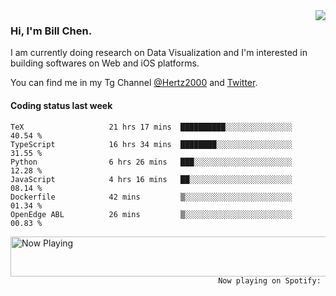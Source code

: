 <img  align="right" src="https://github-readme-stats.vercel.app/api?username=BillChen2k&show_icons=false&count_private=true&hide_title=true">

### Hi, I'm Bill Chen.

I am currently doing research on Data Visualization and I'm interested in building softwares on Web and iOS platforms.

You can find me in my Tg Channel [@Hertz2000](https://t.me/Hertz2000) and [Twitter](https://twitter.com/billchen2k).

#### Coding status last week

<!--START_SECTION:waka-->

```text
TeX                   21 hrs 17 mins  ██████████░░░░░░░░░░░░░░░   40.54 %
TypeScript            16 hrs 34 mins  ████████░░░░░░░░░░░░░░░░░   31.55 %
Python                6 hrs 26 mins   ███░░░░░░░░░░░░░░░░░░░░░░   12.28 %
JavaScript            4 hrs 16 mins   ██░░░░░░░░░░░░░░░░░░░░░░░   08.14 %
Dockerfile            42 mins         ▒░░░░░░░░░░░░░░░░░░░░░░░░   01.34 %
OpenEdge ABL          26 mins         ▒░░░░░░░░░░░░░░░░░░░░░░░░   00.83 %
```

<!--END_SECTION:waka-->


<div>
<a href="https://spotify-now-playing.billchen2k.vercel.app/now-playing?open">
   <img align="right" src="https://spotify-now-playing.billchen2k.vercel.app/now-playing" width="540" height="64" alt="Now Playing">
</a>
</div>

<div>
<p align="right"><code>Now playing on Spotify: </code></p>
</div>

<!--
**BillChen2K/BillChen2K** is a ✨ _special_ ✨ repository because its `README.md` (this file) appears on your GitHub profile.

Here are some ideas to get you started:

- 🔭 I’m currently working on ...
- 🌱 I’m currently learning ...
- 👯 I’m looking to collaborate on ...
- 🤔 I’m looking for help with ...
- 💬 Ask me about ...
- 📫 How to reach me: ...
- 😄 Pronouns: ...
- ⚡ Fun fact: ...
-->
